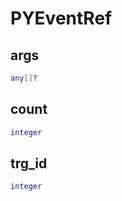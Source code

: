 # PYEventRef

## args

```lua
any[]?
```

## count

```lua
integer
```

## trg_id

```lua
integer
```


